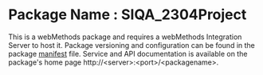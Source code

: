 # Package Name : SIQA_2304Project
This is a webMethods package and requires a webMethods Integration Server to host it. Package versioning and configuration can be found in the package [manifest](./SIQA_2304Project/manifest.v3) file. Service and API documentation is available on the package's home page http://&lt;server&gt;:&lt;port&gt;/&lt;packagename>.
